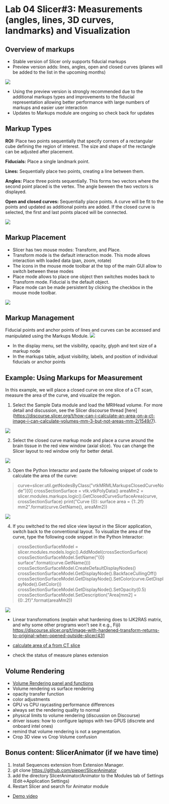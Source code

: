 # Lab 04 Slicer#3: Measurements (angles, lines, 3D curves, landmarks) and Visualization 
## Overview of markups
* Stable version of Slicer only supports fiducial markups 
* Preview version adds: lines, angles, open and closed curves (planes will be added to the list in the upcoming months)
<img src="https://github.com/SlicerMorph/S_2019/blob/master/Lab04_Slicer%233_Measurements_Visualization/images/MarkupWidgets.png">

* Using the preview version is strongly recommended due to the additional markups types and improvements to the fiducial representation  allowing better performance with large numbers of markups and easier user interaction
* Updates to Markups module are ongoing so check back for updates
## Markup Types
**ROI:**
Place two points sequentially that specify corners of a rectangular cube defining the region of interest. The size and shape of the rectangle can be adjusted after placement.

**Fiducials:**
Place a single landmark point.

**Lines:**
Sequentially place two points, creating a line between them.

**Angles:**
Place three points sequentially. This forms two vectors where the second point placed is the vertex. The angle beween the two vectors is displayed.

**Open and closed curves:**
Sequentially place points. A curve will be fit to the points and updated as additional points are added. If the closed curve is selected, the first and last points placed will be connected.

<img src="https://github.com/SlicerMorph/S_2019/blob/master/Lab04_Slicer%233_Measurements_Visualization/images/MarkupTypes.png">

## Markup Placement
  * Slicer has two mouse modes: Transform, and Place. 
  * Transform mode is the default interaction mode. This mode allows interaction with loaded data (pan, zoom, rotate)
  * The icons in the mouse mode toolbar at the top of the main GUI allow to switch between these modes
  * Place mode allows to place one object then switches modes back to Transform mode. Fiducial is the default object.
  * Place mode can be made persistent by clicking the checkbox in the mouse mode toolbar.
<img src="https://github.com/SlicerMorph/S_2019/blob/master/Lab04_Slicer%233_Measurements_Visualization/images/FiducialPersistence.png">

## Markup Management
Fiducial points and anchor points of lines and curves can be accessed and manipulated using the Markups Module. 
<img src="https://github.com/SlicerMorph/S_2019/blob/master/Lab04_Slicer%233_Measurements_Visualization/images/markupsModule.png">
* In the display menu, set the visibility, opacity, glyph and text size of a markup node
* In the markups table, adjust visibility, labels, and position of individual fiducials or anchor points

## Example: Using Markups for Measurement
In this example, we will place a closed curve on one slice of a CT scan, measure the area of the curve, and visualize the region.
1. Select the Sample Data module and load the MRIHead volume. For more detail and discussion, see the Slicer discourse thread [here] (https://discourse.slicer.org/t/how-can-i-calculate-an-area-on-a-ct-image-i-can-calculate-volumes-mm-3-but-not-areas-mm-2/1549/7).
<img src="https://github.com/SlicerMorph/S_2019/blob/master/Lab04_Slicer%233_Measurements_Visualization/images/sampleData.png">

2. Select the closed curve markup mode and place a curve around the brain tissue in the red view window (axial slice). You can change the Slicer layout to red window only for better detail.
<img src="https://github.com/SlicerMorph/S_2019/blob/master/Lab04_Slicer%233_Measurements_Visualization/images/CurveOnRed.png">

3. Open the Python Interactor and paste the following snippet of code to calculate the area of the curve:
>curve=slicer.util.getNodesByClass("vtkMRMLMarkupsClosedCurveNode")[0]
>crossSectionSurface = vtk.vtkPolyData()
>areaMm2 = slicer.modules.markups.logic().GetClosedCurveSurfaceArea(curve, crossSectionSurface)
>print("Curve {0}: surface area = {1:.2f} mm2".format(curve.GetName(), areaMm2))
<img src="https://github.com/SlicerMorph/S_2019/blob/master/Lab04_Slicer%233_Measurements_Visualization/images/pythonInteract.png">

4. If you switched to the red slice view layout in the Slicer application, switch back to the conventional layout. To visualize the area of the curve, type the following code snippet in the Python Interactor:
>crossSectionSurfaceModel = slicer.modules.models.logic().AddModel(crossSectionSurface)
>crossSectionSurfaceModel.SetName("{0} surface".format(curve.GetName()))
>crossSectionSurfaceModel.CreateDefaultDisplayNodes()
>crossSectionSurfaceModel.GetDisplayNode().BackfaceCullingOff()
>crossSectionSurfaceModel.GetDisplayNode().SetColor(curve.GetDisplayNode().GetColor())
>crossSectionSurfaceModel.GetDisplayNode().SetOpacity(0.5)
>crossSectionSurfaceModel.SetDescription("Area[mm2] = {0:.2f}".format(areaMm2))
<img src="https://github.com/SlicerMorph/S_2019/blob/master/Lab04_Slicer%233_Measurements_Visualization/images/VisualizingCurveArea.png">


* Linear transformations (explain what hardening does to IJK2RAS matrix, and why some other programs won't see it e.g., Fiji) https://discourse.slicer.org/t/image-with-hardened-transform-returns-to-original-when-opened-outside-slicer/431

* [calculate area of a from CT slice](https://discourse.slicer.org/t/how-can-i-calculate-an-area-on-a-ct-image-i-can-calculate-volumes-mm-3-but-not-areas-mm-2/1549/5)
* check the status of measure planes extension 

## Volume Rendering
* [Volume Rendering panel and functions](https://www.slicer.org/wiki/Documentation/Nightly/Modules/VolumeRendering#Panels_and_their_use)
* Volume rendering vs surface rendering
* opacity transfer function
* color adjustments
* GPU vs CPU raycasting performance differences
* always set the rendering quality to normal 
* physical limits to volume rendering (discussion on Discourse)
* driver issues: how to configure laptops with two GPUS (discrete and onboard intel ones)
* remind that volume rendering is not a segmentation. 
* Crop 3D view vs Crop Volume confusion

## Bonus content: SlicerAnimator (if we have time)
1. Install Sequences extension from Extension Manager.
2. git clone https://github.com/pieper/SlicerAnimator
3. add the directory SlicerAnimator/Animator to the Modules tab of Settings (Edit->Application Settings)
4. Restart Slicer and search for Animator module 

* [Demo video](https://youtu.be/9GBekYcJR4E)

